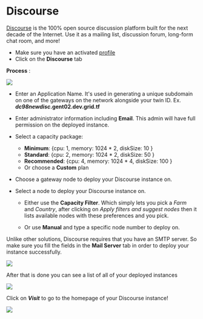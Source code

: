 # Discourse

[Discourse](https://www.discourse.org/) is the 100% open source discussion platform built for the next decade of the Internet. Use it as a mailing list, discussion forum, long-form chat room, and more!

- Make sure you have an activated [profile](weblets/weblets_profile_manager)
- Click on the **Discourse** tab

__Process__ :

![](weblets/img/discourse1.png)

- Enter an Application Name. It's used in generating a unique subdomain on one of the gateways on the network alongside your twin ID. Ex. ***dc98newdisc*.gent02.dev.grid.tf**

- Enter administrator information including **Email**. This admin will have full permission on the deployed instance.

- Select a capacity package:
    - **Minimum**: {cpu: 1, memory: 1024 * 2, diskSize: 10 }
    - **Standard**: {cpu: 2, memory: 1024 * 2, diskSize: 50 }
    - **Recommended**: {cpu: 4, memory: 1024 * 4, diskSize: 100 }
    - Or choose a **Custom** plan
- Choose a gateway node to deploy your Discourse instance on.

- Select a node to deploy your Discourse instance on.

    - Either use the **Capacity Filter**. Which simply lets you pick a *Farm* and *Country*, after clicking on *Apply filters and suggest nodes* then it lists available nodes with these preferences and you pick.


    - Or use **Manual** and type a specific node number to deploy on.


Unlike other solutions, Discourse requires that you have an SMTP server. So make sure you fill the fields in the **Mail Server** tab in order to deploy your instance successfully.

![](weblets/img/discourse4.png)

After that is done you can see a list of all of your deployed instances

![](weblets/img/discourse5.png)

Click on ***Visit*** to go to the homepage of your Discourse instance! 

![](weblets/img/discourse6.png)

